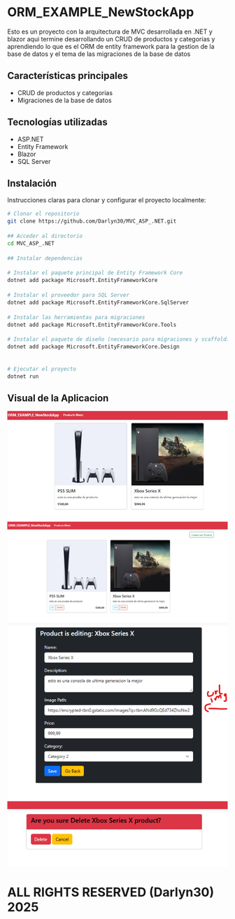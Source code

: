 # ORM_EXAMPLE_NewStockApp

Esto es un proyecto con la arquitectura de MVC desarrollada en .NET y blazor
aqui termine desarrollando un CRUD de productos y categorias
y aprendiendo lo que es el ORM de entity framework para la gestion de la base de datos
y el tema de las migraciones de la base de datos

## Características principales

- CRUD de productos y categorias
- Migraciones de la base de datos

## Tecnologías utilizadas

- ASP.NET
- Entity Framework
- Blazor
- SQL Server

## Instalación

Instrucciones claras para clonar y configurar el proyecto localmente:

```bash
# Clonar el repositorio
git clone https://github.com/Darlyn30/MVC_ASP_.NET.git

## Acceder al directorio
cd MVC_ASP_.NET

## Instalar dependencias

# Instalar el paquete principal de Entity Framework Core
dotnet add package Microsoft.EntityFrameworkCore

# Instalar el proveedor para SQL Server
dotnet add package Microsoft.EntityFrameworkCore.SqlServer

# Instalar las herramientas para migraciones
dotnet add package Microsoft.EntityFrameworkCore.Tools

# Instalar el paquete de diseño (necesario para migraciones y scaffolding)
dotnet add package Microsoft.EntityFrameworkCore.Design


# Ejecutar el proyecto
dotnet run
```

## Visual de la Aplicacion
![](./img/1.jpg)
![](./img/2.png)
![](./img/3.png)
![](./img/4.png)


# ALL RIGHTS RESERVED (Darlyn30) 2025
